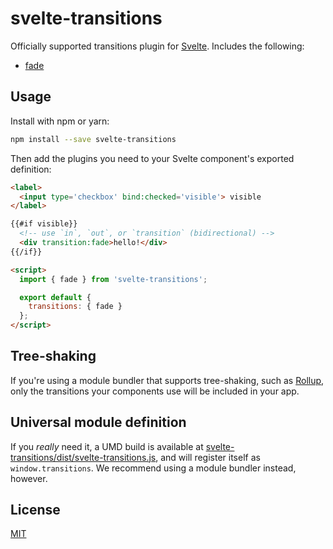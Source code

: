 # svelte-transitions

Officially supported transitions plugin for [Svelte](https://svelte.technology). Includes the following:

* [fade](https://github.com/sveltejs/svelte-transitions-fade)

## Usage

Install with npm or yarn:

```bash
npm install --save svelte-transitions
```

Then add the plugins you need to your Svelte component's exported definition:

```html
<label>
  <input type='checkbox' bind:checked='visible'> visible
</label>

{{#if visible}}
  <!-- use `in`, `out`, or `transition` (bidirectional) -->
  <div transition:fade>hello!</div>
{{/if}}

<script>
  import { fade } from 'svelte-transitions';

  export default {
    transitions: { fade }
  };
</script>
```

## Tree-shaking

If you're using a module bundler that supports tree-shaking, such as [Rollup](https://rollupjs.org), only the transitions your components use will be included in your app.


## Universal module definition

If you *really* need it, a UMD build is available at [svelte-transitions/dist/svelte-transitions.js](https://unpkg.com/svelte-transitions/dist/svelte-transitions.js), and will register itself as `window.transitions`. We recommend using a module bundler instead, however.


## License

[MIT](LICENSE)
